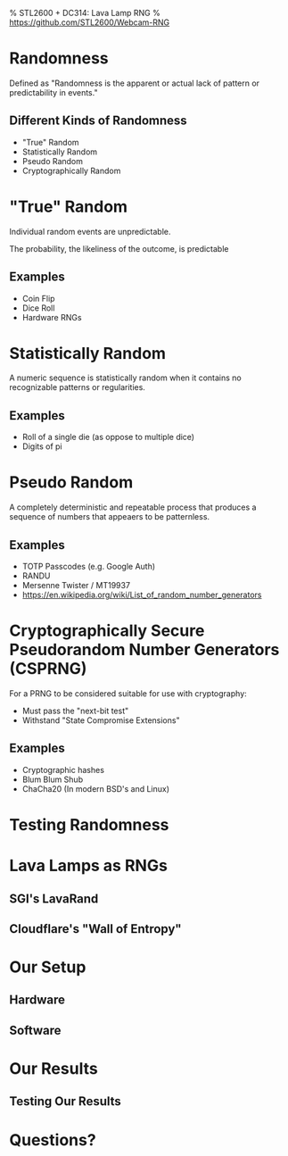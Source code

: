 % STL2600 + DC314: Lava Lamp RNG
% https://github.com/STL2600/Webcam-RNG


# Randomness

Defined as "Randomness is the apparent or actual lack of pattern or predictability in events."

## Different Kinds of Randomness

- "True" Random
- Statistically Random
- Pseudo Random
- Cryptographically Random



# "True" Random

Individual random events are unpredictable.

The probability, the likeliness of the outcome, is predictable



## Examples

- Coin Flip
- Dice Roll
- Hardware RNGs



# Statistically Random

A numeric sequence is statistically random when it contains no recognizable patterns or regularities.

## Examples

- Roll of a single die (as oppose to multiple dice)
- Digits of pi




# Pseudo Random

A completely deterministic and repeatable process that produces a sequence of numbers that appeaers to be patternless.

## Examples

- TOTP Passcodes (e.g. Google Auth)
- RANDU
- Mersenne Twister / MT19937
- https://en.wikipedia.org/wiki/List_of_random_number_generators



# Cryptographically Secure Pseudorandom Number Generators (CSPRNG)

For a PRNG to be considered suitable for use with cryptography:
- Must pass the "next-bit test"
- Withstand "State Compromise Extensions"

## Examples

- Cryptographic hashes
- Blum Blum Shub
- ChaCha20 (In modern BSD's and Linux)



# Testing Randomness

# Lava Lamps as RNGs

## SGI's LavaRand

## Cloudflare's "Wall of Entropy"

# Our Setup

## Hardware

## Software

# Our Results

## Testing Our Results

# Questions?

